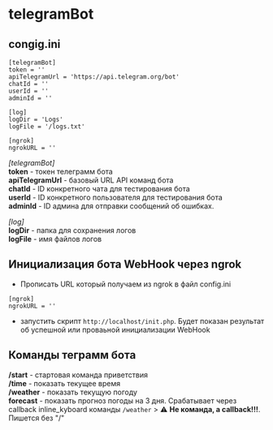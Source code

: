 # telegramBot

## congig.ini

```
[telegramBot]
token = ''
apiTelegramUrl = 'https://api.telegram.org/bot'
chatId = ''
userId = ''
adminId = ''

[log]
logDir = 'Logs'
logFile = '/logs.txt'

[ngrok]
ngrokURL = ''
```
*[telegramBot]*   
**token** - токен телеграмм бота   
**apiTelegramUrl** - базовый URL API команд бота   
**chatId** - ID конкретного чата для тестирования бота   
**userId** - ID конкретного пользователя для тестирования бота   
**adminId** - ID админа для отправки сообщений об ошибках.

*[log]*   
**logDir** - папка для сохранения логов   
**logFile** - имя файлов логов   


## Инициализация бота WebHook через ngrok

- Прописать URL который получаем из ngrok в файл config.ini
```
[ngrok]
ngrokURL = ''
```

- запустить скрипт `http://localhost/init.php`. Будет показан результат об успешной или проваьной инициализации WebHook

## Команды теграмм бота

**/start** - стартовая команда приветствия   
**/time** - показать текущее время   
**/weather** - показать текущую погоду   
**forecast** - показать прогноз погоды на 3 дня. Срабатывает через callback inline_kyboard команды `/weather` > :warning: **Не команда, a callback!!!**. Пишется без "/"
